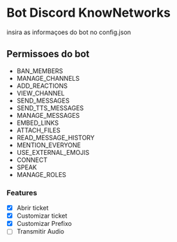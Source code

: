 # Bot Discord KnowNetworks

 insira as informaçoes do bot no config.json

## **Permissoes do bot**
* BAN_MEMBERS
* MANAGE_CHANNELS
* ADD_REACTIONS
* VIEW_CHANNEL
* SEND_MESSAGES
* SEND_TTS_MESSAGES
* MANAGE_MESSAGES
* EMBED_LINKS
* ATTACH_FILES
* READ_MESSAGE_HISTORY
* MENTION_EVERYONE
* USE_EXTERNAL_EMOJIS
* CONNECT
* SPEAK
* MANAGE_ROLES

### Features

- [x] Abrir ticket
- [x] Customizar ticket
- [x] Customizar Prefixo 
- [ ] Transmitir Audio
